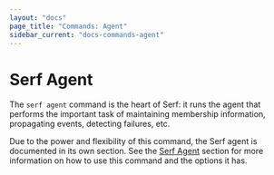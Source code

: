 ```yaml
---
layout: "docs"
page_title: "Commands: Agent"
sidebar_current: "docs-commands-agent"
---
```


# Serf Agent

The `serf agent` command is the heart of Serf: it runs the agent that
performs the important task of maintaining membership information,
propagating events, detecting failures, etc.

Due to the power and flexibility of this command, the Serf agent
is documented in its own section. See the [Serf Agent](/docs/agent/basics.html)
section for more information on how to use this command and the
options it has.
